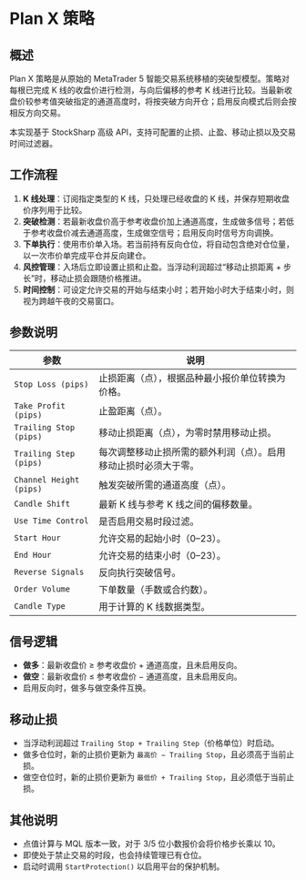 # Plan X 策略

## 概述

Plan X 策略是从原始的 MetaTrader 5 智能交易系统移植的突破型模型。策略对每根已完成 K 线的收盘价进行检测，与向后偏移的参考 K 线进行比较。当最新收盘价较参考值突破指定的通道高度时，将按突破方向开仓；启用反向模式后则会按相反方向交易。

本实现基于 StockSharp 高级 API，支持可配置的止损、止盈、移动止损以及交易时间过滤器。

## 工作流程

1. **K 线处理**：订阅指定类型的 K 线，只处理已经收盘的 K 线，并保存短期收盘价序列用于比较。
2. **突破检测**：若最新收盘价高于参考收盘价加上通道高度，生成做多信号；若低于参考收盘价减去通道高度，生成做空信号；启用反向时信号方向调换。
3. **下单执行**：使用市价单入场。若当前持有反向仓位，将自动包含绝对仓位量，以一次市价单完成平仓并反向建仓。
4. **风控管理**：入场后立即设置止损和止盈。当浮动利润超过“移动止损距离 + 步长”时，移动止损会跟随价格推进。
5. **时间控制**：可设定允许交易的开始与结束小时；若开始小时大于结束小时，则视为跨越午夜的交易窗口。

## 参数说明

| 参数 | 说明 |
|------|------|
| `Stop Loss (pips)` | 止损距离（点），根据品种最小报价单位转换为价格。|
| `Take Profit (pips)` | 止盈距离（点）。|
| `Trailing Stop (pips)` | 移动止损距离（点），为零时禁用移动止损。|
| `Trailing Step (pips)` | 每次调整移动止损所需的额外利润（点）。启用移动止损时必须大于零。|
| `Channel Height (pips)` | 触发突破所需的通道高度（点）。|
| `Candle Shift` | 最新 K 线与参考 K 线之间的偏移数量。|
| `Use Time Control` | 是否启用交易时段过滤。|
| `Start Hour` | 允许交易的起始小时（0–23）。|
| `End Hour` | 允许交易的结束小时（0–23）。|
| `Reverse Signals` | 反向执行突破信号。|
| `Order Volume` | 下单数量（手数或合约数）。|
| `Candle Type` | 用于计算的 K 线数据类型。|

## 信号逻辑

- **做多**：最新收盘价 ≥ 参考收盘价 + 通道高度，且未启用反向。
- **做空**：最新收盘价 ≤ 参考收盘价 − 通道高度，且未启用反向。
- 启用反向时，做多与做空条件互换。

## 移动止损

- 当浮动利润超过 `Trailing Stop + Trailing Step`（价格单位）时启动。
- 做多仓位时，新的止损价更新为 `最高价 − Trailing Stop`，且必须高于当前止损。
- 做空仓位时，新的止损价更新为 `最低价 + Trailing Stop`，且必须低于当前止损。

## 其他说明

- 点值计算与 MQL 版本一致，对于 3/5 位小数报价会将价格步长乘以 10。
- 即使处于禁止交易的时段，也会持续管理已有仓位。
- 启动时调用 `StartProtection()` 以启用平台的保护机制。
